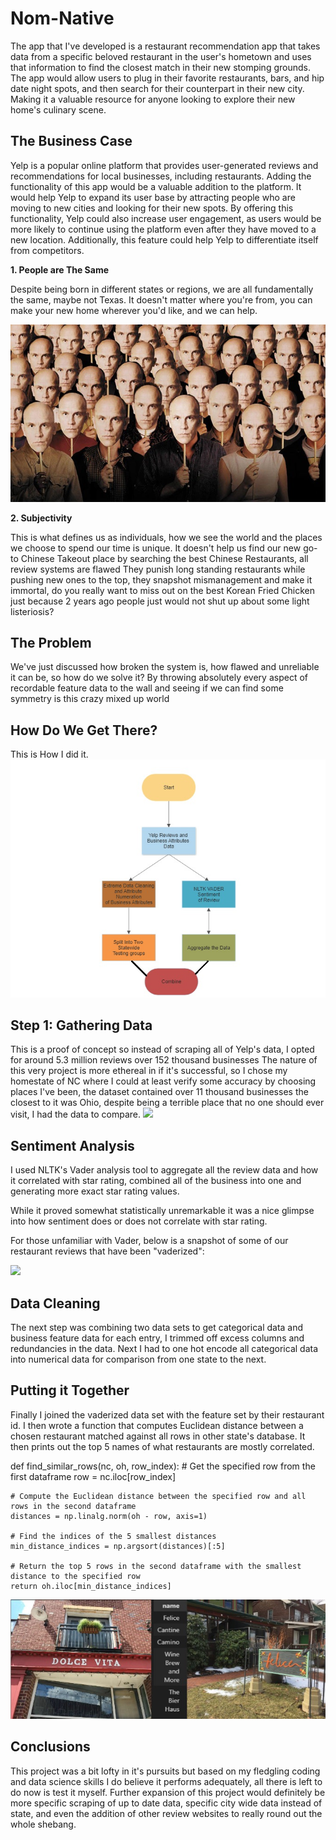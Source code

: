 # Nom-Native

The app that I've developed is a restaurant recommendation app that takes data from a specific beloved restaurant in the user's hometown and uses that information to find the closest match in their new stomping grounds. The app would allow users to plug in their favorite restaurants, bars, and hip date night spots, and then search for their counterpart in their new city. Making it a valuable resource for anyone looking to explore their new home's culinary scene.

## The Business Case

Yelp is a popular online platform that provides user-generated reviews and recommendations for local businesses, including restaurants. Adding the functionality of this app would be a valuable addition to the platform. It would help Yelp to expand its user base by attracting people who are moving to new cities and looking for their new spots. By offering this functionality, Yelp could also increase user engagement, as users would be more likely to continue using the platform even after they have moved to a new location. Additionally, this feature could help Yelp to differentiate itself from competitors.

**1.  People are The Same**

Despite being born in different states or regions, we are all fundamentally the same, maybe not Texas.
It doesn't matter where you're from, you can make your new home wherever you'd like, and we can help.

<img src="Images/malkovich.jpg">

**2.  Subjectivity**

This is what defines us as individuals, how we see the world and the places we choose to spend our time is unique.
It doesn't help us find our new go-to Chinese Takeout place by searching the best Chinese Restaurants, all review systems are flawed
They punish long standing restaurants while pushing new ones to the top, they snapshot mismanagement and make it immortal, do you
really want to miss out on the best Korean Fried Chicken just because 2 years ago people just would not shut up about some light 
listeriosis?

## The Problem

We've just discussed how broken the system is, how flawed and unreliable it can be, so how do we solve it?
By throwing absolutely every aspect of recordable feature data to the wall and seeing if we can find some symmetry is this crazy mixed up world

## How Do We Get There?

This is How I did it.
<img src="Images/flowchart.jpg">

## Step 1:  Gathering Data

This is a proof of concept so instead of scraping all of Yelp's data, I opted for around 5.3 million reviews over 152 thousand businesses
The nature of this very project is more ethereal in if it's successful, so I chose my homestate of NC where I could at least verify some accuracy by choosing places I've been, the dataset contained over 11 thousand businesses
the closest to it was Ohio, despite being a terrible place that no one should ever visit, I had the data to compare.
<img src="Images/NC.jpg">

## Sentiment Analysis

I used NLTK's Vader analysis tool to aggregate all the review data and how it correlated with star rating, combined all of the business into one and generating
more exact star rating values.

While it proved somewhat statistically unremarkable it was a nice glimpse into how sentiment does or does not correlate with star rating.

For those unfamiliar with Vader, below is a snapshot of some of our restaurant reviews that have been "vaderized":

<img src='Images/wordcloud.jpg'>


## Data Cleaning

The next step was combining two data sets to get categorical data and business feature data for each entry, I trimmed off excess columns and redundancies in
the data. Next I had to one hot encode all categorical data into numerical data for comparison from one state to the next.

## Putting it Together

Finally I joined the vaderized data set with the feature set by their restaurant id. 
I then wrote a function that computes Euclidean distance between a chosen restaurant matched against all rows in other state's database.
It then prints out the top 5 names of what restaurants are mostly correlated.

def find_similar_rows(nc, oh, row_index):
    # Get the specified row from the first dataframe
    row = nc.iloc[row_index]

    # Compute the Euclidean distance between the specified row and all rows in the second dataframe
    distances = np.linalg.norm(oh - row, axis=1)

    # Find the indices of the 5 smallest distances
    min_distance_indices = np.argsort(distances)[:5]

    # Return the top 5 rows in the second dataframe with the smallest distance to the specified row
    return oh.iloc[min_distance_indices]
    
<img src='Images/results.jpg'>


## Conclusions

This project was a bit lofty in it's pursuits but based on my fledgling coding and data science skills I do believe it performs adequately, all there is left
to do now is test it myself.
Further expansion of this project would definitely be more specific scraping of up to date data, specific city wide data instead of state, and even the addition of other review websites to really round out the whole shebang. 
